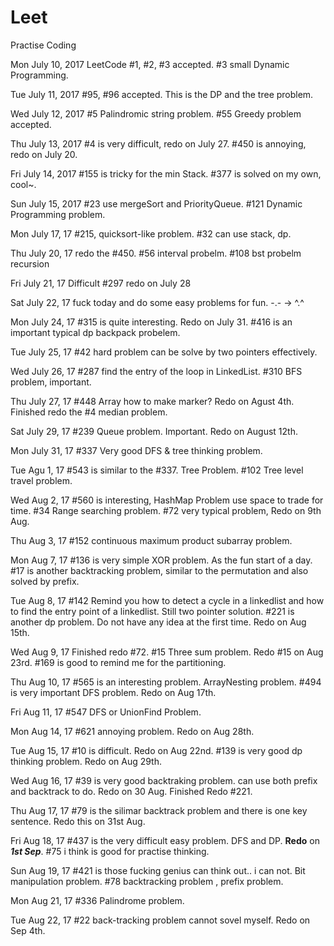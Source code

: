 # Leet
Practise Coding

Mon July 10, 2017 
LeetCode #1, #2, #3 accepted.
#3 small Dynamic Programming.    

Tue July 11, 2017 
#95, #96 accepted. This is the DP and the tree problem. 

Wed July 12, 2017
#5 Palindromic string problem. #55 Greedy problem accepted. 

Thu July 13, 2017
#4 is very difficult, redo on July 27. #450 is annoying, redo on July 20.

Fri July 14, 2017
#155 is tricky for the min Stack. #377 is solved on my own, cool~.

Sun July 15, 2017
#23 use mergeSort and PriorityQueue. #121 Dynamic Programming problem.

Mon July 17, 17
#215, quicksort-like problem. #32 can use stack, dp. 

Thu July 20, 17
redo the #450. #56 interval probelm. #108 bst probelm recursion 

Fri July 21, 17
Difficult #297 redo on July 28 

Sat July 22, 17
fuck today and do some easy problems for fun. -.- -> ^.^  

Mon July 24, 17
#315 is quite interesting. Redo on July 31. #416 is an important typical dp backpack probelem. 

Tue July 25, 17
#42 hard problem can be solve by two pointers effectively.

Wed July 26, 17
#287 find the entry of the loop in LinkedList. #310 BFS problem, important.

Thu July 27, 17
#448 Array how to make marker? Redo on Agust 4th. Finished redo the #4 median problem.  

Sat July 29, 17
#239 Queue problem. Important. Redo on August 12th. 

Mon July 31, 17
#337 Very good DFS & tree thinking problem.  

Tue Agu 1, 17
#543 is similar to the #337. Tree Problem. #102 Tree level travel problem. 

Wed Aug 2, 17
#560 is interesting, HashMap Problem use space to trade for time. #34 Range searching problem.
#72 very typical problem, Redo on 9th Aug.

Thu Aug 3, 17
#152 continuous maximum product subarray problem.  

Mon Aug 7, 17
#136 is very simple XOR problem. As the fun start of a day.
#17 is another backtracking problem, similar to the permutation and also solved by prefix.

Tue Aug 8, 17
#142 Remind you how to detect a cycle in a linkedlist and how to find the entry point of a linkedlist. Still two pointer solution. 
#221 is another dp problem. Do not have any idea at the first time. Redo on Aug 15th. 

Wed Aug 9, 17
Finished redo #72. #15 Three sum problem. Redo #15 on Aug 23rd. #169 is good to remind me for the partitioning. 

Thu Aug 10, 17
#565 is an interesting problem. ArrayNesting problem. 
#494 is very important DFS problem.  Redo on Aug 17th.

Fri Aug 11, 17
#547 DFS or UnionFind Problem.

Mon Aug 14, 17
#621 annoying problem. Redo on Aug 28th. 

Tue Aug 15, 17
#10 is difficult. Redo on Aug 22nd. #139 is very good dp thinking problem. Redo on Aug 29th. 

Wed Aug 16, 17
#39 is very good backtraking problem. can use both prefix and backtrack to do.
Redo on 30 Aug. Finished Redo #221. 

Thu Aug 17, 17
#79 is the silimar backtrack problem and there is one key sentence. Redo this on 31st Aug.

Fri Aug 18, 17
#437 is the very difficult easy problem. DFS and DP. **Redo** on __*1st Sep*__.
#75 i think is good for practise thinking. 

Sun Aug 19, 17
#421 is those fucking genius can think out.. i can not. Bit manipulation problem.
#78 backtracking problem , prefix problem.

Mon Aug 21, 17
#336 Palindrome problem. 

Tue Aug 22, 17
#22 back-tracking problem cannot sovel myself. Redo on Sep 4th.
